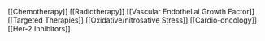[[Chemotherapy]]
[[Radiotherapy]]
[[Vascular Endothelial Growth Factor]]
[[Targeted Therapies]]
[[Oxidative/nitrosative Stress]]
[[Cardio-oncology]]
[[Her-2 Inhibitors]]
